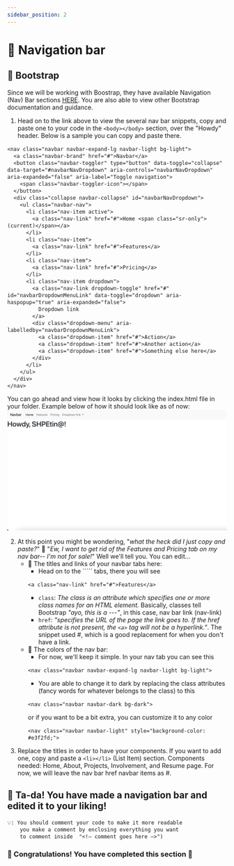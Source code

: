```yaml
---
sidebar_position: 2
---
```


# 🧭 Navigation bar

## 🥾 Bootstrap 

Since we will be working with Boostrap, they have available Navigation (Nav) Bar sections [HERE](https://getbootstrap.com/docs/4.0/components/navbar/). You are also able to view other Bootstrap documentation and guidance.

1. Head on to the link above to view the several nav bar snippets, copy and paste one to your code in the ```<body></body>``` section, over the "Howdy" header. Below is a sample you can copy and paste there.

```
<nav class="navbar navbar-expand-lg navbar-light bg-light">
  <a class="navbar-brand" href="#">Navbar</a>
  <button class="navbar-toggler" type="button" data-toggle="collapse" data-target="#navbarNavDropdown" aria-controls="navbarNavDropdown" aria-expanded="false" aria-label="Toggle navigation">
    <span class="navbar-toggler-icon"></span>
  </button>
  <div class="collapse navbar-collapse" id="navbarNavDropdown">
    <ul class="navbar-nav">
      <li class="nav-item active">
        <a class="nav-link" href="#">Home <span class="sr-only">(current)</span></a>
      </li>
      <li class="nav-item">
        <a class="nav-link" href="#">Features</a>
      </li>
      <li class="nav-item">
        <a class="nav-link" href="#">Pricing</a>
      </li>
      <li class="nav-item dropdown">
        <a class="nav-link dropdown-toggle" href="#" id="navbarDropdownMenuLink" data-toggle="dropdown" aria-haspopup="true" aria-expanded="false">
          Dropdown link
        </a>
        <div class="dropdown-menu" aria-labelledby="navbarDropdownMenuLink">
          <a class="dropdown-item" href="#">Action</a>
          <a class="dropdown-item" href="#">Another action</a>
          <a class="dropdown-item" href="#">Something else here</a>
        </div>
      </li>
    </ul>
  </div>
</nav>
```

You can go ahead and view how it looks by clicking the index.html file in your folder. Example below of how it should look like as of now:
![beginning](img/beg-nav.png)

2. At this point you might be wondering, "*what the heck did I just copy and paste?*" 🤔 "*Ew, I want to get rid of the Features and Pricing tab on my nav bar-- I'm not for sale!*" Well we'll tell you. You can edit...
    - 📎 The titles and links of your navbar tabs here:
        - Head on to the ```<a></a>`` tabs, there you will see
        ```
        <a class="nav-link" href="#">Features</a>
        ```
        - ```class```: *The class is an attribute which specifies one or more class names for an HTML element.* Basically, classes tell Bootstrap *"ayo, this is a ---"*, in this case, nav bar link (nav-link) 
        - ```href```: *"specifies the URL of the page the link goes to. If the href attribute is not present, the ```<a>``` tag will not be a hyperlink."*. The snippet used #, which is a good replacement for when you don't have a link. 
    - 🎨 The colors of the nav bar:
        - For now, we'll keep it simple. In your nav tab you can see this
        ```
        <nav class="navbar navbar-expand-lg navbar-light bg-light">
        ```
        - You are able to change it to dark by replacing the class attributes (fancy words for whatever belongs to the class) to this
        ```
        <nav class="navbar navbar-dark bg-dark">
        ```
        or if you want to be a bit extra, you can customize it to any color
        ```
        <nav class="navbar navbar-light" style="background-color: #e3f2fd;">
        ```
3. Replace the titles in order to have your components. If you want to add one, copy and paste a ```<li></li>``` (List Item) section. Components needed: Home, About, Projects, Involvement, and Resume page. For now, we will leave the nav bar href navbar items as #. 

## 🥳 Ta-da! You have made a navigation bar and edited it to your liking!

```
💡: You should comment your code to make it more readable
    you make a comment by enclosing everything you want 
    to comment inside  "<!— comment goes here —>")
```

### 🎉 Congratulations! You have completed this section 🥳
